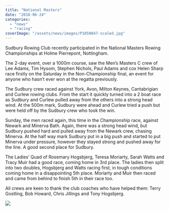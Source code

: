 ```yaml
---
title: "National Masters"
date: "2018-06-24"
categories:
  - "news"
  - "racing"
coverImage: "/assets/news/images/P1050047-scaled.jpg"
---
```


Sudbury Rowing Club recently participated in the National Masters Rowing Championships at Holme Pierrepont, Nottingham.

The 2-day event, over a 1000m course, saw the Men’s Masters C crew of Lee Adams, Tim Hysom, Stephen Nichols, Paul Adams and cox Helen Sharp race firstly on the Saturday in the Non-Championship final, an event for anyone who hasn’t ever won at the regatta previously.

The Sudbury crew raced against York, Avon, Milton Keynes, Cantabrigian and Curlew rowing clubs. From the start it quickly turned into a 2 boat race as Sudbury and Curlew pulled away from the others into a strong head wind. At the 500m mark, Sudbury were ahead and Curlew tried a push but were held off by the Sudbury crew who took the win.

Sunday, the men raced again, this time in the Championship race, against Newark and Minerva Bath. Again, there was a strong head wind, but Sudbury pushed hard and pulled away from the Newark crew, chasing Minerva. At the half way mark Sudbury put in a big push and started to put Minerva under pressure, however they stayed strong and pushed away for the line. A good second place for Sudbury.

The Ladies’ Quad of Rosemary Hogsbjerg, Teresa Moriarty, Sarah Watts and Tracy Muir had a good race, coming home in 3rd place. The ladies then split into two doubles, Hogsbjerg and Watts racing first, in tough conditions coming home in a disappointing 5th place. Moriarty and Muir then raced and came from behind to finish 5th in their race too.

All crews are keen to thank the club coaches who have helped them: Terry Gostling, Bob Howard, Chris Jillings and Tony Hogsbjerg.

[![](/assets/news/images/Coach-Cox-Crew.jpg)](http://sudburyrowingclub.org.uk/wp-content/uploads/2018/06/Coach-Cox-Crew.jpg)
